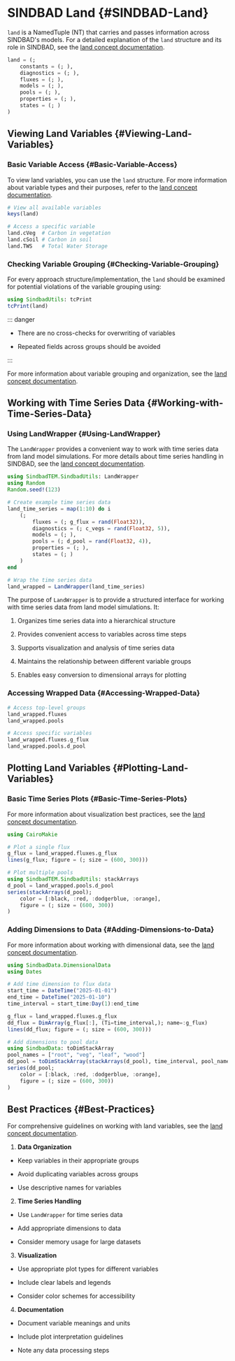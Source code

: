 
# SINDBAD Land {#SINDBAD-Land}

`land` is a NamedTuple (NT) that carries and passes information across SINDBAD&#39;s models. For a detailed explanation of the `land` structure and its role in SINDBAD, see the [land concept documentation](../concept/land.md).

```julia
land = (;
    constants = (; ),
    diagnostics = (; ),
    fluxes = (; ),
    models = (; ),
    pools = (; ),
    properties = (; ),
    states = (; )
)
```


## Viewing Land Variables {#Viewing-Land-Variables}

### Basic Variable Access {#Basic-Variable-Access}

To view land variables, you can use the `land` structure. For more information about variable types and their purposes, refer to the [land concept documentation](/pages/concept/land#variable-types).

```julia
# View all available variables
keys(land)

# Access a specific variable
land.cVeg  # Carbon in vegetation
land.cSoil # Carbon in soil
land.TWS   # Total Water Storage
```


### Checking Variable Grouping {#Checking-Variable-Grouping}

For every approach structure/implementation, the `land` should be examined for potential violations of the variable grouping using:

```julia
using SindbadUtils: tcPrint
tcPrint(land)
```


::: danger
- There are no cross-checks for overwriting of variables
  
- Repeated fields across groups should be avoided
  

:::

For more information about variable grouping and organization, see the [land concept documentation](/pages/concept/land#variable-organization).

## Working with Time Series Data {#Working-with-Time-Series-Data}

### Using LandWrapper {#Using-LandWrapper}

The `LandWrapper` provides a convenient way to work with time series data from land model simulations. For more details about time series handling in SINDBAD, see the [land concept documentation](/pages/concept/land#time-series-handling).

```julia
using SindbadTEM.SindbadUtils: LandWrapper
using Random
Random.seed!(123)

# Create example time series data
land_time_series = map(1:10) do i
    (; 
        fluxes = (; g_flux = rand(Float32)),
        diagnostics = (; c_vegs = rand(Float32, 5)), 
        models = (; ),
        pools = (; d_pool = rand(Float32, 4)),
        properties = (; ),
        states = (; )
    )
end

# Wrap the time series data
land_wrapped = LandWrapper(land_time_series)
```


The purpose of `LandWrapper` is to provide a structured interface for working with time series data from land model simulations. It:
1. Organizes time series data into a hierarchical structure
  
2. Provides convenient access to variables across time steps
  
3. Supports visualization and analysis of time series data
  
4. Maintains the relationship between different variable groups
  
5. Enables easy conversion to dimensional arrays for plotting
  

### Accessing Wrapped Data {#Accessing-Wrapped-Data}

```julia
# Access top-level groups
land_wrapped.fluxes
land_wrapped.pools

# Access specific variables
land_wrapped.fluxes.g_flux
land_wrapped.pools.d_pool
```


## Plotting Land Variables {#Plotting-Land-Variables}

### Basic Time Series Plots {#Basic-Time-Series-Plots}

For more information about visualization best practices, see the [land concept documentation](/pages/concept/land#visualization).

```julia
using CairoMakie

# Plot a single flux
g_flux = land_wrapped.fluxes.g_flux
lines(g_flux; figure = (; size = (600, 300)))

# Plot multiple pools
using SindbadTEM.SindbadUtils: stackArrays
d_pool = land_wrapped.pools.d_pool
series(stackArrays(d_pool); 
    color = [:black, :red, :dodgerblue, :orange],
    figure = (; size = (600, 300))
)
```


### Adding Dimensions to Data {#Adding-Dimensions-to-Data}

For more information about working with dimensional data, see the [land concept documentation](/pages/concept/land#dimensional-data).

```julia
using SindbadData.DimensionalData
using Dates

# Add time dimension to flux data
start_time = DateTime("2025-01-01")
end_time = DateTime("2025-01-10")
time_interval = start_time:Day(1):end_time

g_flux = land_wrapped.fluxes.g_flux
dd_flux = DimArray(g_flux[:], (Ti=time_interval,); name=:g_flux)
lines(dd_flux; figure = (; size = (600, 300)))

# Add dimensions to pool data
using SindbadData: toDimStackArray
pool_names = ["root", "veg", "leaf", "wood"]
dd_pool = toDimStackArray(stackArrays(d_pool), time_interval, pool_names)
series(dd_pool; 
    color = [:black, :red, :dodgerblue, :orange],
    figure = (; size = (600, 300))
)
```


## Best Practices {#Best-Practices}

For comprehensive guidelines on working with land variables, see the [land concept documentation](/pages/concept/land#best-practices).
1. **Data Organization**
  - Keep variables in their appropriate groups
    
  - Avoid duplicating variables across groups
    
  - Use descriptive names for variables
    
  
2. **Time Series Handling**
  - Use `LandWrapper` for time series data
    
  - Add appropriate dimensions to data
    
  - Consider memory usage for large datasets
    
  
3. **Visualization**
  - Use appropriate plot types for different variables
    
  - Include clear labels and legends
    
  - Consider color schemes for accessibility
    
  
4. **Documentation**
  - Document variable meanings and units
    
  - Include plot interpretation guidelines
    
  - Note any data processing steps
    
  
